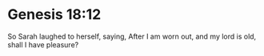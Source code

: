 # Genesis 18:12

So Sarah laughed to herself, saying, After I am worn out, and my lord is old, shall I have pleasure?
